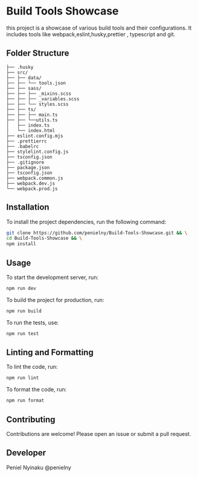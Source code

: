 # Build Tools Showcase
this project is a showcase of various build tools and their configurations. It includes tools like webpack,eslint,husky,prettier , typescript and git. 

## Folder Structure
```
├── .husky
├── src/
├── ├── data/
├── ├── └── tools.json
├── ├── sass/
├── ├── ├── _mixins.scss
├── ├── ├── _variables.scss
├── ├── └── styles.scss
├── ├── ts/
├── ├── ├── main.ts
├── ├── └──utils.ts
│   ├── index.ts
│   └── index.html
├── eslint.config.mjs
├── .prettierrc
├── .babelrc
├── stylelint.config.js
├── tsconfig.json
├── .gitignore
├── package.json
├── tsconfig.json
├── webpack.common.js
├── webpack.dev.js
└── webpack.prod.js

```
## Installation
To install the project dependencies, run the following command:

```bash
git clone https://github.com/penielny/Build-Tools-Showcase.git && \
cd Build-Tools-Showcase && \
npm install
```

## Usage
To start the development server, run:

```bash
npm run dev 
```
To build the project for production, run:

```bash
npm run build
```
To run the tests, use:

```bash
npm run test
```
## Linting and Formatting
To lint the code, run:

```bash
npm run lint
```
To format the code, run:

```bash
npm run format
```
## Contributing
Contributions are welcome! Please open an issue or submit a pull request.

## Developer
Peniel Nyinaku @penielny

